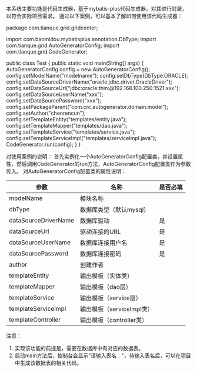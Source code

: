 本系统主要功能是代码生成器，基于mybatis-plus代码生成器，对其进行封装，以符合实际项目需求。
通过以下案例，可以基本了解如何使用该代码生成器：

package com.tianque.grid.gridcenter;

import com.baomidou.mybatisplus.annotation.DbType;
import com.tianque.grid.AutoGeneratorConfig;
import com.tianque.grid.CodeGenerator;

public class Test {
    public static void main(String[] args) {
        AutoGeneratorConfig config = new AutoGeneratorConfig();
        config.setModelName("modelname");
        config.setDbType(DbType.ORACLE);
        config.setDataSourceDriverName("oracle.jdbc.driver.OracleDriver");
        config.setDataSourceUrl("jdbc:oracle:thin:@192.168.100.250:1521:xxx");
        config.setDataSourceUserName("xxx");
        config.setDataSourcePassword("xxx");
        config.setPackageParent("com.crc.autogenerator.domain.model");
        config.setAuthor("chenrencun");
        config.setTemplateEntity("templates/entity.java");
        config.setTemplateMapper("templates/dao.java");
        config.setTemplateService("templates/service.java");
        config.setTemplateServiceImpl("templates/serviceImpl.java");
        CodeGenerator.run(config);
    }
}

对使用案例的说明：
    首先实例化一个AutoGeneratorConfig配置类，并设置属性，然后调用CodeGenerator的run方法，AutoGeneratorConfig配置类作为参数传入。
对AutoGeneratorConfig配置类的属性说明：

参数	|  名称  |   是否必填
 ---- | ----- | ------
modelName	  |          模块名称	
dbType	      |          数据库类型（默认mysql）	
dataSourceDriverName |	数据库驱动	         |         是
dataSourceUrl	     |   驱动连接的URL	      |        是
dataSourceUserName	 |   数据库连接用户名	    |        是
dataSourcePassword	 |   数据库连接密码	     |           是
author	              |  创建作者	
templateEntity	      |  输出模板（实体类）	
templateMapper	      |  输出模板（dao层）	
templateService	      |  输出模板（service层）	
templateServiceImpl	  |  输出模板（serviceImpl类）	
templateController	   | 输出模板（controller类）	

注意：
1.	实现该功能的前提是，需要在数据库中有对应的数据表。
2.	启动main方法后，控制台会显示"请输入表名："，待输入表名后，可以在项目中生成该数据表的相关代码。

